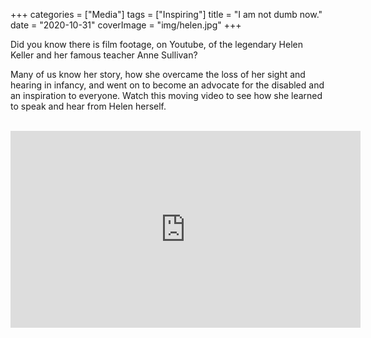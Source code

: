 +++
categories = ["Media"]
tags = ["Inspiring"]
title = "I am not dumb now."
date = "2020-10-31"
coverImage = "img/helen.jpg"
+++

Did you know there is film footage, on Youtube, of the legendary Helen Keller and her famous teacher Anne Sullivan?

<!--more-->

Many of us know her story, how she overcame the loss of her sight and hearing in infancy, and went on to become an advocate for the disabled and an inspiration to everyone. Watch this moving video to see how she learned to speak and hear from Helen herself.

<br>

<iframe width="560" height="315" src="https://www.youtube.com/embed/KLqyKeMQfmY" frameborder="0" allow="accelerometer; autoplay; clipboard-write; encrypted-media; gyroscope; picture-in-picture" allowfullscreen></iframe>
